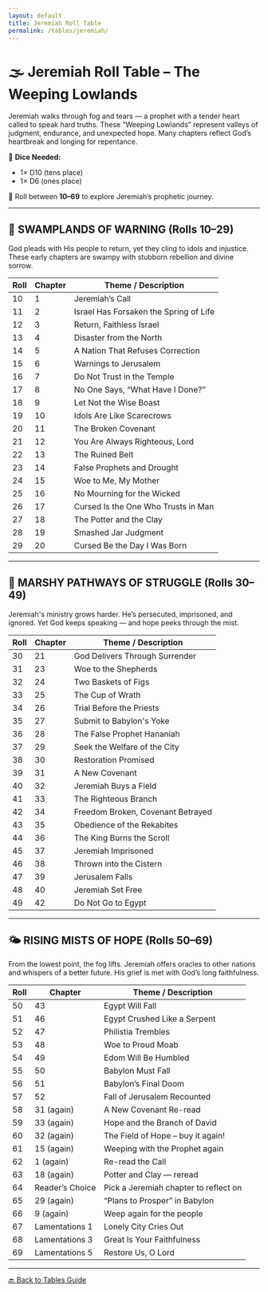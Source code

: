```yaml
---
layout: default
title: Jeremiah Roll Table
permalink: /tables/jeremiah/
---
```


# 🌫️ Jeremiah Roll Table – The Weeping Lowlands

Jeremiah walks through fog and tears — a prophet with a tender heart called to speak hard truths. These “Weeping Lowlands” represent valleys of judgment, endurance, and unexpected hope. Many chapters reflect God’s heartbreak and longing for repentance.

🎲 **Dice Needed:**
- 1× D10 (tens place)
- 1× D6 (ones place)

📏 Roll between **10–69** to explore Jeremiah’s prophetic journey.

---

## 🌾 SWAMPLANDS OF WARNING (Rolls 10–29)
God pleads with His people to return, yet they cling to idols and injustice. These early chapters are swampy with stubborn rebellion and divine sorrow.

| Roll | Chapter | Theme / Description                          |
|------|---------|----------------------------------------------|
| 10   | 1       | Jeremiah’s Call                              |
| 11   | 2       | Israel Has Forsaken the Spring of Life      |
| 12   | 3       | Return, Faithless Israel                     |
| 13   | 4       | Disaster from the North                      |
| 14   | 5       | A Nation That Refuses Correction             |
| 15   | 6       | Warnings to Jerusalem                        |
| 16   | 7       | Do Not Trust in the Temple                   |
| 17   | 8       | No One Says, “What Have I Done?”             |
| 18   | 9       | Let Not the Wise Boast                      |
| 19   | 10      | Idols Are Like Scarecrows                   |
| 20   | 11      | The Broken Covenant                          |
| 21   | 12      | You Are Always Righteous, Lord              |
| 22   | 13      | The Ruined Belt                              |
| 23   | 14      | False Prophets and Drought                  |
| 24   | 15      | Woe to Me, My Mother                        |
| 25   | 16      | No Mourning for the Wicked                  |
| 26   | 17      | Cursed Is the One Who Trusts in Man        |
| 27   | 18      | The Potter and the Clay                     |
| 28   | 19      | Smashed Jar Judgment                        |
| 29   | 20      | Cursed Be the Day I Was Born               |

---

## 🛶 MARSHY PATHWAYS OF STRUGGLE (Rolls 30–49)
Jeremiah's ministry grows harder. He’s persecuted, imprisoned, and ignored. Yet God keeps speaking — and hope peeks through the mist.

| Roll | Chapter | Theme / Description                          |
|------|---------|----------------------------------------------|
| 30   | 21      | God Delivers Through Surrender              |
| 31   | 23      | Woe to the Shepherds                        |
| 32   | 24      | Two Baskets of Figs                         |
| 33   | 25      | The Cup of Wrath                            |
| 34   | 26      | Trial Before the Priests                    |
| 35   | 27      | Submit to Babylon's Yoke                   |
| 36   | 28      | The False Prophet Hananiah                 |
| 37   | 29      | Seek the Welfare of the City               |
| 38   | 30      | Restoration Promised                        |
| 39   | 31      | A New Covenant                              |
| 40   | 32      | Jeremiah Buys a Field                       |
| 41   | 33      | The Righteous Branch                        |
| 42   | 34      | Freedom Broken, Covenant Betrayed          |
| 43   | 35      | Obedience of the Rekabites                 |
| 44   | 36      | The King Burns the Scroll                  |
| 45   | 37      | Jeremiah Imprisoned                         |
| 46   | 38      | Thrown into the Cistern                    |
| 47   | 39      | Jerusalem Falls                             |
| 48   | 40      | Jeremiah Set Free                           |
| 49   | 42      | Do Not Go to Egypt                         |

---

## 🌤️ RISING MISTS OF HOPE (Rolls 50–69)
From the lowest point, the fog lifts. Jeremiah offers oracles to other nations and whispers of a better future. His grief is met with God’s long faithfulness.

| Roll | Chapter | Theme / Description                          |
|------|---------|----------------------------------------------|
| 50   | 43      | Egypt Will Fall                             |
| 51   | 46      | Egypt Crushed Like a Serpent                |
| 52   | 47      | Philistia Trembles                          |
| 53   | 48      | Woe to Proud Moab                           |
| 54   | 49      | Edom Will Be Humbled                        |
| 55   | 50      | Babylon Must Fall                           |
| 56   | 51      | Babylon’s Final Doom                        |
| 57   | 52      | Fall of Jerusalem Recounted                 |
| 58   | 31 (again) | A New Covenant Re-read                      |
| 59   | 33 (again) | Hope and the Branch of David                |
| 60   | 32 (again) | The Field of Hope – buy it again!           |
| 61   | 15 (again) | Weeping with the Prophet again              |
| 62   | 1 (again)  | Re-read the Call                           |
| 63   | 18 (again) | Potter and Clay — reread                   |
| 64   | Reader’s Choice | Pick a Jeremiah chapter to reflect on    |
| 65   | 29 (again) | “Plans to Prosper” in Babylon              |
| 66   | 9 (again)  | Weep again for the people                  |
| 67   | Lamentations 1 | Lonely City Cries Out                   |
| 68   | Lamentations 3 | Great Is Your Faithfulness              |
| 69   | Lamentations 5 | Restore Us, O Lord                      |

---
[🔙 Back to Tables Guide](/tables/)
